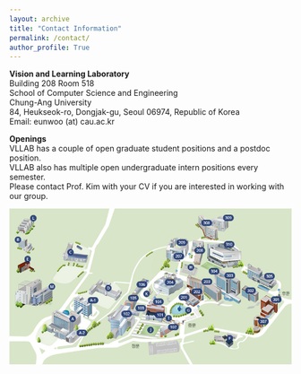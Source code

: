 ```yaml
---
layout: archive
title: "Contact Information"
permalink: /contact/
author_profile: True
---
```

**Vision and Learning Laboratory**      
Building 208 Room 518      
School of Computer Science and Engineering    
Chung-Ang University  
84, Heukseok-ro, Dongjak-gu, Seoul 06974, Republic of Korea      
Email: eunwoo (at) cau.ac.kr


**Openings**      
VLLAB has a couple of open graduate student positions and a postdoc position.       
VLLAB also has multiple open undergraduate intern positions every semester.       
Please contact Prof. Kim with your CV if you are interested in working with our group.


<img src='/images/cau-map.png' width="700" align="left" style="margin-right:50px">
